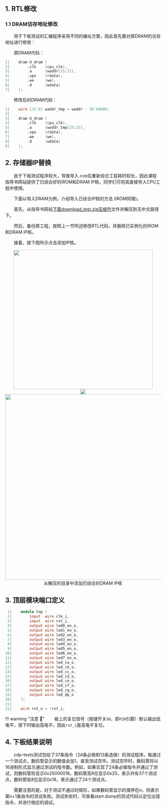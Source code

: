## 1. RTL修改

### 1.1 DRAM访存地址修改

&emsp;&emsp;用于下板测试的汇编程序采用不同的编址方案，因此首先要对原DRAM的访存地址进行修改：

&emsp;&emsp;原DRAM代码：

``` Verilog
1|    dram U_dram (
2|        .clk    (cpu_clk),
3|        .a      (waddr[15:2]),
4|        .spo    (rdata),
5|        .we     (we),
6|        .d      (wdata)
7|    );
```

&emsp;&emsp;修改后的DRAM代码：

``` Verilog
1|    wire [31:0] waddr_tmp = waddr - 16'h4000;
2|    
3|    dram U_dram (
4|        .clk    (cpu_clk),
5|        .a      (waddr_tmp[15:2]),
6|        .spo    (rdata),
7|        .we     (we),
8|        .d      (wdata)
9|    );
```


## 2. 存储器IP替换

&emsp;&emsp;由于下板测试程序较大，导致导入.coe后重新综合工程耗时较长，因此课程指导书网站提供了已综合好的IROM和DRAM IP核，同学们可将其直接导入CPU工程中使用。

&emsp;&emsp;下面以导入DRAM为例，介绍导入已综合IP核的方法 (IROM同理)。

&emsp;&emsp;首先，从指导书网站[下载download_test.zip压缩包](https://gitee.com/hitsz-cslab/cpu/blob/master/stupkt/download_test.zip)文件并解压到无中文路径下。

&emsp;&emsp;然后，备份原工程，按照上一节所述修改RTL代码，并删除已实例化的IROM和DRAM IP核。

&emsp;&emsp;接着，按下图所示点击添加IP核。

<center><img src = "../assets/1.png" width = 450></center>

<center><img src = "../assets/2.png" width></center>

<center><img src = "../assets/3.png" width = 600></center>
<center>从解压的目录中添加已综合的DRAM IP核</center>



## 3. 顶层模块端口定义

``` Verilog
 1|    module top (
 2|        input  wire clk_i,
 3|        input  wire rst_i,
 4|        output wire led0_en_o,
 5|        output wire led1_en_o,
 6|        output wire led2_en_o,
 7|        output wire led3_en_o,
 8|        output wire led4_en_o,
 9|        output wire led5_en_o,
10|        output wire led6_en_o,
11|        output wire led7_en_o,
12|        output wire led_ca_o,
13|        output wire led_cb_o,
14|        output wire led_cc_o,
15|        output wire led_cd_o,
16|        output wire led_ce_o,
17|        output wire led_cf_o,
18|        output wire led_cg_o,
19|        output wire led_dp_o
20|    );
21|    
22|    wire rst_n = !rst_i;
```

!!! warning "注意 :gun:"
    &emsp;&emsp;板上的复位信号（按键开关`S6`，即`P20`引脚）默认输出低电平，按下时输出高电平，因此`rst_i`是高电平复位。


## 4. 下板结果说明

&emsp;&emsp;cdp-tests测试包给了37条指令（24条必做和13条选做）的测试程序。每通过一个测试点，数码管显示的数值会加1，直至测试完毕。测试完毕时，数码管将以16进制形式显示通过测试的指令数。例如，如果实现了24条必做指令并通过了测试，则数码管将显示0x25000018。数码管高8位显示0x25，表示共有37个测试点，数码管低8位显示0x18，表示通过了24个测试点。

&emsp;&emsp;需要注意的是，对于测试不通过的情形，如果数码管显示的值停在n，则表示第n+1条指令的测试失败。测试失败时，可查看start.dump的测试代码以定位出错指令，并进行相应的调试。
